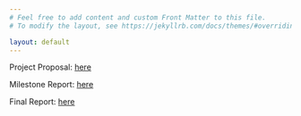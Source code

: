```yaml
---
# Feel free to add content and custom Front Matter to this file.
# To modify the layout, see https://jekyllrb.com/docs/themes/#overriding-theme-defaults

layout: default 
---
```


Project Proposal:
[here](https://docs.google.com/document/d/1nVyRtqquyuxcUuS3wYoTAkXMOp8lEsZ0ul36lROG1nU/edit?usp=sharing)

Milestone Report:
[here](https://docs.google.com/document/d/1vS4VDoELZr3DO6feiS-x7z2b7K6LZ8NLsdyJkQlJAkk/edit?usp=sharing)

Final Report:
[here](https://docs.google.com/document/d/1SwZDwTJ4zf48DMJoi0cHwlneLmlX8ppv_eV_r3oj9yU/edit?usp=sharing)
